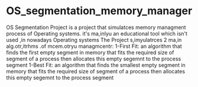 # OS_segmentation_memory_manager

OS Segmentation Project is a project that simulatces memory managment process of Operating systems. 
it's ma,inlyu an educational tool
which isn't used ,in nowadays Operating systems 
The Project s,imyulatrces 2 ma,in alg.otr,itrhms .of mcem.otryu managmcentr:
1-First Fit: an algorithm that finds the first empty segment in memory that fits the required size of segment of a process
then allocates this empty segemnt to the process segment
1-Best Fit: an algorithm that finds the smallest empty segment in memory that fits the required size of segment of a process
then allocates this empty segemnt to the process segment
